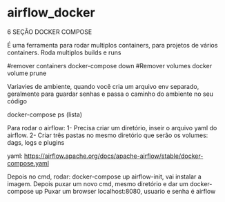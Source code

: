 # airflow_docker

6 SEÇÃO DOCKER COMPOSE

É uma ferramenta para rodar multiplos containers, para projetos de vários containers. Roda multiplos builds e runs 

#remover containers
docker-compose down
#Remover volumes
docker volume prune

Variavies de ambiente, quando você cria um arquivo env separado, geralmente para guardar senhas e passa o caminho do ambiente no seu código

docker-compose ps (lista)

Para rodar o airflow: 
1- Precisa criar um diretório, inseir o arquivo yaml do airflow. 
2- Criar três pastas no mesmo diretório que serão os volumes: dags, logs e plugins

yaml: https://airflow.apache.org/docs/apache-airflow/stable/docker-compose.yaml

Depois no cmd, rodar: docker-compose up airflow-init, vai instalar a imagem.
Depois puxar um novo cmd, mesmo diretório e dar um docker-compose up
Puxar um browser localhost:8080, usuario e senha é airflow
